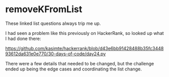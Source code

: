 # removeKFromList

These linked list questions always trip me up.

I had seen a problem like this previously on HackerRank, so looked up
what I had done there:

https://github.com/kasimte/hackerrank/blob/d43e6bb91428488b35fc344893612da631e0e770/30-days-of-code/day24.py

There were a few details that needed to be changed, but the challenge
ended up being the edge cases and coordinating the list change.

